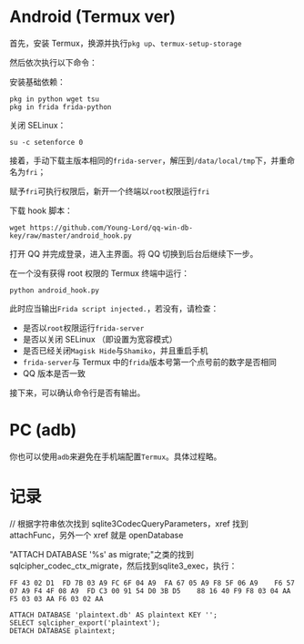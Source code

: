 # Android (Termux ver)

首先，安装 Termux，换源并执行`pkg up`、`termux-setup-storage`

然后依次执行以下命令：

安装基础依赖：

```shell
pkg in python wget tsu
pkg in frida frida-python
```

关闭 SELinux：

```shell
su -c setenforce 0
```

接着，手动下载主版本相同的`frida-server`，解压到`/data/local/tmp`下，并重命名为`fri`；

赋予`fri`可执行权限后，新开一个终端以`root`权限运行`fri`

下载 hook 脚本：

```shell
wget https://github.com/Young-Lord/qq-win-db-key/raw/master/android_hook.py
```

打开 QQ 并完成登录，进入主界面。将 QQ 切换到后台后继续下一步。

在一个没有获得 root 权限的 Termux 终端中运行：

```shell
python android_hook.py
```

此时应当输出`Frida script injected.`，若没有，请检查：

- 是否以`root`权限运行`frida-server`
- 是否以关闭 SELinux （即设置为宽容模式）
- 是否已经关闭`Magisk Hide`与`Shamiko`，并且重启手机
- `frida-server`与 Termux 中的`frida`版本号第一个点号前的数字是否相同
- QQ 版本是否一致

接下来，可以确认命令行是否有输出。

# PC (adb)

你也可以使用`adb`来避免在手机端配置`Termux`。具体过程略。

# 记录

// 根据字符串依次找到 sqlite3CodecQueryParameters，xref 找到 attachFunc，另外一个 xref 就是 openDatabase

"ATTACH DATABASE '%s' as migrate;"之类的找到sqlcipher_codec_ctx_migrate，然后找到sqlite3_exec，执行：

```
FF 43 02 D1  FD 7B 03 A9 FC 6F 04 A9  FA 67 05 A9 F8 5F 06 A9    F6 57 07 A9 F4 4F 08 A9  FD C3 00 91 54 D0 3B D5    88 16 40 F9 F8 03 04 AA  F5 03 03 AA F6 03 02 AA
```

```
ATTACH DATABASE 'plaintext.db' AS plaintext KEY '';
SELECT sqlcipher_export('plaintext');
DETACH DATABASE plaintext;
```
